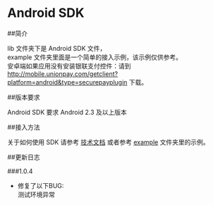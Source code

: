 Android SDK
============

##简介

lib 文件夹下是 Android SDK 文件，<br>
example 文件夹里面是一个简单的接入示例，该示例仅供参考。<br>
安卓端如果应用没有安装银联支付控件：请到 http://mobile.unionpay.com/getclient?platform=android&type=securepayplugin 下载。

##版本要求

Android SDK 要求 Android 2.3 及以上版本

##接入方法

关于如何使用 SDK 请参考 [技术文档](https://pingplusplus.com/document) 或者参考 [example](https://github.com/PingPlusPlus/pingpp-android/tree/master/example) 文件夹里的示例。

##更新日志

###1.0.4
* 修复了以下BUG:<br>
测试环境异常
